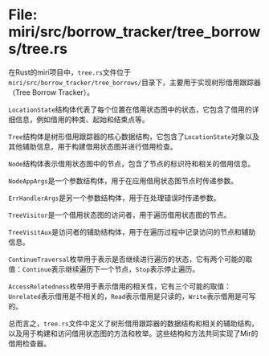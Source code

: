 # File: miri/src/borrow_tracker/tree_borrows/tree.rs

在Rust的miri项目中，`tree.rs`文件位于`miri/src/borrow_tracker/tree_borrows/`目录下，主要用于实现树形借用跟踪器（Tree Borrow Tracker）。

`LocationState`结构体代表了每个位置在借用状态图中的状态，它包含了借用的详细信息，例如借用的种类、起始和结束点等。

`Tree`结构体是树形借用跟踪器的核心数据结构，它包含了`LocationState`对象以及其他辅助信息，用于构建借用状态图并进行借用检查。

`Node`结构体表示借用状态图中的节点，包含了节点的标识符和相关的借用信息。

`NodeAppArgs`是一个参数结构体，用于在应用借用状态图节点时传递参数。

`ErrHandlerArgs`是另一个参数结构体，用于在处理错误时传递参数。

`TreeVisitor`是一个借用状态图的访问者，用于遍历借用状态图的节点。

`TreeVisitAux`是访问者的辅助结构体，用于在遍历过程中记录访问的节点和辅助信息。

`ContinueTraversal`枚举用于表示是否继续进行遍历的状态，它有两个可能的取值：`Continue`表示继续遍历下一个节点，`Stop`表示停止遍历。

`AccessRelatedness`枚举用于表示借用的相关性，它有三个可能的取值：`Unrelated`表示借用是不相关的，`Read`表示借用是只读的，`Write`表示借用是可写的。

总而言之，`tree.rs`文件中定义了树形借用跟踪器的数据结构和相关的辅助结构，以及用于构建和访问借用状态图的方法和枚举。这些结构和方法共同实现了Mir的借用检查器。

